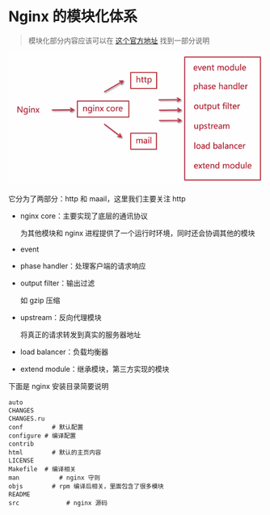 # Nginx 的模块化体系

> 模块化部分内容应该可以在 [这个官方地址](http://www.aosabook.org/en/nginx.html) 找到一部分说明

![image-20210405174005261](./assets/image-20210405174005261.png)

它分为了两部分：http 和 maail，这里我们主要关注 http

- nginx core：主要实现了底层的通讯协议

  为其他模块和 nginx 进程提供了一个运行时环境，同时还会协调其他的模块

- event

- phase handler：处理客户端的请求响应

- output filter：输出过滤

  如 gzip 压缩

- upstream：反向代理模块

  将真正的请求转发到真实的服务器地址

- load balancer：负载均衡器

- extend module：继承模块，第三方实现的模块

下面是 nginx 安装目录简要说明

```
auto  
CHANGES 
CHANGES.ru  
conf  		# 默认配置
configure # 编译配置
contrib   
html  		# 默认的主页内容
LICENSE 
Makefile  # 编译相关
man  		  # nginx 守则
objs  		# rpm 编译后相关，里面包含了很多模块
README  
src				# nginx 源码
```



